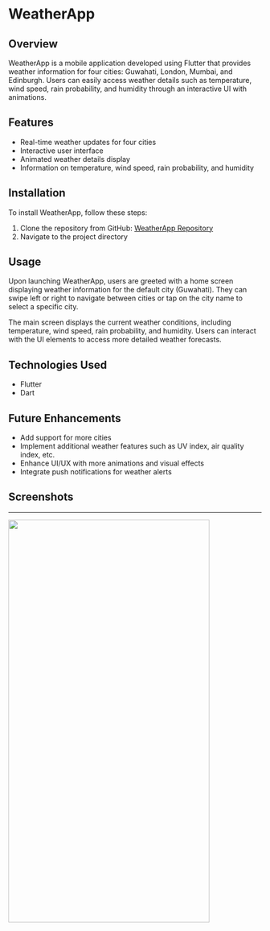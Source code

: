 # WeatherApp

## Overview

WeatherApp is a mobile application developed using Flutter that provides weather information for four cities: Guwahati, London, Mumbai, and Edinburgh. Users can easily access weather details such as temperature, wind speed, rain probability, and humidity through an interactive UI with animations.

## Features

- Real-time weather updates for four cities
- Interactive user interface
- Animated weather details display
- Information on temperature, wind speed, rain probability, and humidity

## Installation

To install WeatherApp, follow these steps:

1. Clone the repository from GitHub: [WeatherApp Repository](https://github.com/your-username/WeatherApp)
2. Navigate to the project directory


## Usage

Upon launching WeatherApp, users are greeted with a home screen displaying weather information for the default city (Guwahati). They can swipe left or right to navigate between cities or tap on the city name to select a specific city.

The main screen displays the current weather conditions, including temperature, wind speed, rain probability, and humidity. Users can interact with the UI elements to access more detailed weather forecasts.

## Technologies Used

- Flutter
- Dart

## Future Enhancements

- Add support for more cities
- Implement additional weather features such as UV index, air quality index, etc.
- Enhance UI/UX with more animations and visual effects
- Integrate push notifications for weather alerts

## Screenshots


---

<img align="left" width="400" height="800" src="https://github.com/hirakjyoti08/WeatherApp/assets/76906387/2d2b4c51-c2bb-48ed-847c-636c9f77a52d">



